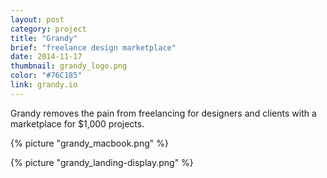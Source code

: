 ```yaml
---
layout: post
category: project
title: "Grandy"
brief: "freelance design marketplace"
date: 2014-11-17
thumbnail: grandy_logo.png
color: "#76C185"
link: grandy.io
---
```


Grandy removes the pain from freelancing for designers and clients with a marketplace for $1,000 projects.

{% picture "grandy_macbook.png" %}

{% picture "grandy_landing-display.png" %}
